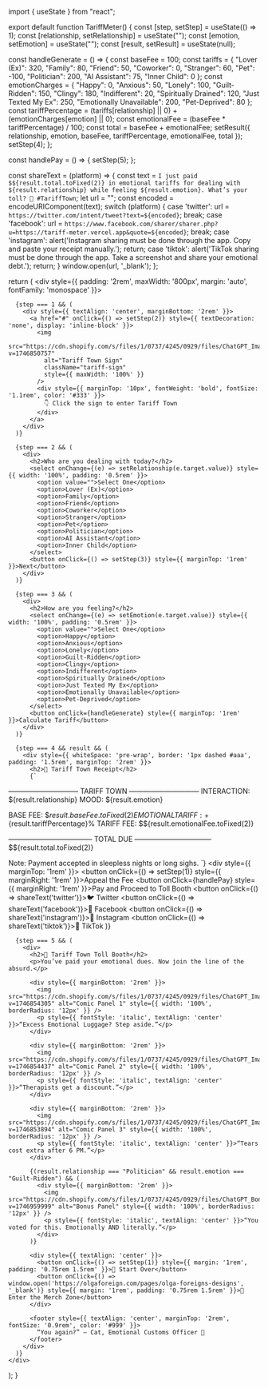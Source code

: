 import { useState } from "react";

export default function TariffMeter() {
  const [step, setStep] = useState(() => 1);
  const [relationship, setRelationship] = useState("");
  const [emotion, setEmotion] = useState("");
  const [result, setResult] = useState(null);

  const handleGenerate = () => {
    const baseFee = 100;
    const tariffs = {
      "Lover (Ex)": 320,
      "Family": 80,
      "Friend": 50,
      "Coworker": 0,
      "Stranger": 60,
      "Pet": -100,
      "Politician": 200,
      "AI Assistant": 75,
      "Inner Child": 0
    };
    const emotionCharges = {
      "Happy": 0,
      "Anxious": 50,
      "Lonely": 100,
      "Guilt-Ridden": 150,
      "Clingy": 180,
      "Indifferent": 20,
      "Spiritually Drained": 120,
      "Just Texted My Ex": 250,
      "Emotionally Unavailable": 200,
      "Pet-Deprived": 80
    };
    const tariffPercentage = (tariffs[relationship] || 0) + (emotionCharges[emotion] || 0);
    const emotionalFee = (baseFee * tariffPercentage) / 100;
    const total = baseFee + emotionalFee;
    setResult({ relationship, emotion, baseFee, tariffPercentage, emotionalFee, total });
    setStep(4);
  };

  const handlePay = () => {
    setStep(5);
  };

  const shareText = (platform) => {
    const text = `I just paid $${result.total.toFixed(2)} in emotional tariffs for dealing with ${result.relationship} while feeling ${result.emotion}. What’s your toll? 🧾 #TariffTown`;
    let url = "";
    const encoded = encodeURIComponent(text);
    switch (platform) {
      case 'twitter':
        url = `https://twitter.com/intent/tweet?text=${encoded}`;
        break;
      case 'facebook':
        url = `https://www.facebook.com/sharer/sharer.php?u=https://tariff-meter.vercel.app&quote=${encoded}`;
        break;
      case 'instagram':
        alert('Instagram sharing must be done through the app. Copy and paste your receipt manually.');
        return;
      case 'tiktok':
        alert('TikTok sharing must be done through the app. Take a screenshot and share your emotional debt.');
        return;
    }
    window.open(url, '_blank');
  };

  return (
    <div style={{ padding: '2rem', maxWidth: '800px', margin: 'auto', fontFamily: 'monospace' }}>
      <style>{`
        @keyframes pulse {
          0% { transform: scale(1); }
          50% { transform: scale(1.03); }
          100% { transform: scale(1); }
        }
        .tariff-sign {
          border-radius: 12px;
          transition: transform 0.3s ease;
        }
        .tariff-sign:hover {
          animation: pulse 1s ease infinite;
          cursor: pointer;
        }
      `}</style>

      {step === 1 && (
        <div style={{ textAlign: 'center', marginBottom: '2rem' }}>
          <a href="#" onClick={() => setStep(2)} style={{ textDecoration: 'none', display: 'inline-block' }}>
            <img
              src="https://cdn.shopify.com/s/files/1/0737/4245/0929/files/ChatGPT_Image_May_9_2025_09_18_53_PM.png?v=1746850757"
              alt="Tariff Town Sign"
              className="tariff-sign"
              style={{ maxWidth: '100%' }}
            />
            <div style={{ marginTop: '10px', fontWeight: 'bold', fontSize: '1.1rem', color: '#333' }}>
              👇 Click the sign to enter Tariff Town
            </div>
          </a>
        </div>
      )}

      {step === 2 && (
        <div>
          <h2>Who are you dealing with today?</h2>
          <select onChange={(e) => setRelationship(e.target.value)} style={{ width: '100%', padding: '0.5rem' }}>
            <option value="">Select One</option>
            <option>Lover (Ex)</option>
            <option>Family</option>
            <option>Friend</option>
            <option>Coworker</option>
            <option>Stranger</option>
            <option>Pet</option>
            <option>Politician</option>
            <option>AI Assistant</option>
            <option>Inner Child</option>
          </select>
          <button onClick={() => setStep(3)} style={{ marginTop: '1rem' }}>Next</button>
        </div>
      )}

      {step === 3 && (
        <div>
          <h2>How are you feeling?</h2>
          <select onChange={(e) => setEmotion(e.target.value)} style={{ width: '100%', padding: '0.5rem' }}>
            <option value="">Select One</option>
            <option>Happy</option>
            <option>Anxious</option>
            <option>Lonely</option>
            <option>Guilt-Ridden</option>
            <option>Clingy</option>
            <option>Indifferent</option>
            <option>Spiritually Drained</option>
            <option>Just Texted My Ex</option>
            <option>Emotionally Unavailable</option>
            <option>Pet-Deprived</option>
          </select>
          <button onClick={handleGenerate} style={{ marginTop: '1rem' }}>Calculate Tariff</button>
        </div>
      )}

      {step === 4 && result && (
        <div style={{ whiteSpace: 'pre-wrap', border: '1px dashed #aaa', padding: '1.5rem', marginTop: '2rem' }}>
          <h2>🧾 Tariff Town Receipt</h2>
          {`
—————————— TARIFF TOWN ——————————
INTERACTION:    ${result.relationship}
MOOD:           ${result.emotion}

BASE FEE:       $${result.baseFee.toFixed(2)}
EMOTIONAL TARIFF: +${result.tariffPercentage}%
TARIFF FEE:     $${result.emotionalFee.toFixed(2)}

———————————— TOTAL DUE ———————————
                $${result.total.toFixed(2)}

Note: Payment accepted in sleepless nights or long sighs.
          `}
          <div style={{ marginTop: '1rem' }}>
            <button onClick={() => setStep(1)} style={{ marginRight: '1rem' }}>Appeal the Fee</button>
            <button onClick={handlePay} style={{ marginRight: '1rem' }}>Pay and Proceed to Toll Booth</button>
            <button onClick={() => shareText('twitter')}>🐦 Twitter</button>
            <button onClick={() => shareText('facebook')}>📘 Facebook</button>
            <button onClick={() => shareText('instagram')}>📸 Instagram</button>
            <button onClick={() => shareText('tiktok')}>🎵 TikTok</button>
          </div>
        </div>
      )}

      {step === 5 && (
        <div>
          <h2>🚧 Tariff Town Toll Booth</h2>
          <p>You’ve paid your emotional dues. Now join the line of the absurd.</p>

          <div style={{ marginBottom: '2rem' }}>
            <img src="https://cdn.shopify.com/s/files/1/0737/4245/0929/files/ChatGPT_Image_May_7_2025_08_31_21_PM.png?v=1746854305" alt="Comic Panel 1" style={{ width: '100%', borderRadius: '12px' }} />
            <p style={{ fontStyle: 'italic', textAlign: 'center' }}>“Excess Emotional Luggage? Step aside.”</p>
          </div>

          <div style={{ marginBottom: '2rem' }}>
            <img src="https://cdn.shopify.com/s/files/1/0737/4245/0929/files/ChatGPT_Image_May_7_2025_08_12_54_PM.png?v=1746854437" alt="Comic Panel 2" style={{ width: '100%', borderRadius: '12px' }} />
            <p style={{ fontStyle: 'italic', textAlign: 'center' }}>“Therapists get a discount.”</p>
          </div>

          <div style={{ marginBottom: '2rem' }}>
            <img src="https://cdn.shopify.com/s/files/1/0737/4245/0929/files/ChatGPT_Image_May_7_2025_08_44_44_PM.png?v=1746853894" alt="Comic Panel 3" style={{ width: '100%', borderRadius: '12px' }} />
            <p style={{ fontStyle: 'italic', textAlign: 'center' }}>“Tears cost extra after 6 PM.”</p>
          </div>

          {(result.relationship === "Politician" && result.emotion === "Guilt-Ridden") && (
            <div style={{ marginBottom: '2rem' }}>
              <img src="https://cdn.shopify.com/s/files/1/0737/4245/0929/files/ChatGPT_Bonus_Panel_Politician_Guilt.png?v=1746959999" alt="Bonus Panel" style={{ width: '100%', borderRadius: '12px' }} />
              <p style={{ fontStyle: 'italic', textAlign: 'center' }}>“You voted for this. Emotionally AND literally.”</p>
            </div>
          )}

          <div style={{ textAlign: 'center' }}>
            <button onClick={() => setStep(1)} style={{ margin: '1rem', padding: '0.75rem 1.5rem' }}>🧾 Start Over</button>
            <button onClick={() => window.open('https://olgaforeign.com/pages/olga-foreigns-designs', '_blank')} style={{ margin: '1rem', padding: '0.75rem 1.5rem' }}>🛒 Enter the Merch Zone</button>
          </div>

          <footer style={{ textAlign: 'center', marginTop: '2rem', fontSize: '0.9rem', color: '#999' }}>
            “You again?” — Cat, Emotional Customs Officer 🐾
          </footer>
        </div>
      )}
    </div>
  );
}
